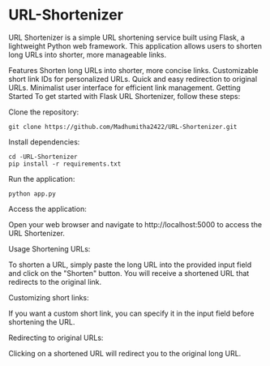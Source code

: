 # URL-Shortenizer
 URL Shortenizer is a simple URL shortening service built using Flask, a lightweight Python web framework. This application allows users to shorten long URLs into shorter, more manageable links.

Features
Shorten long URLs into shorter, more concise links.
Customizable short link IDs for personalized URLs.
Quick and easy redirection to original URLs.
Minimalist user interface for efficient link management.
Getting Started
To get started with Flask URL Shortenizer, follow these steps:

Clone the repository:

    git clone https://github.com/Madhumitha2422/URL-Shortenizer.git
Install dependencies:

    cd -URL-Shortenizer
    pip install -r requirements.txt
Run the application:
     
    python app.py
Access the application:

Open your web browser and navigate to http://localhost:5000 to access the URL Shortenizer.

Usage
Shortening URLs:

To shorten a URL, simply paste the long URL into the provided input field and click on the "Shorten" button. You will receive a shortened URL that redirects to the original link.

Customizing short links:

If you want a custom short link, you can specify it in the input field before shortening the URL.

Redirecting to original URLs:

Clicking on a shortened URL will redirect you to the original long URL.
